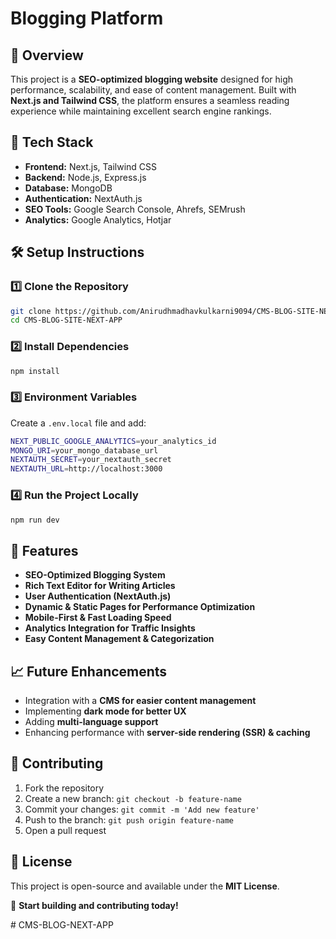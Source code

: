# Blogging Platform

## 📌 Overview
This project is a **SEO-optimized blogging website** designed for high performance, scalability, and ease of content management. Built with **Next.js and Tailwind CSS**, the platform ensures a seamless reading experience while maintaining excellent search engine rankings.

## 🚀 Tech Stack
- **Frontend:** Next.js, Tailwind CSS
- **Backend:** Node.js, Express.js
- **Database:** MongoDB
- **Authentication:** NextAuth.js
- **SEO Tools:** Google Search Console, Ahrefs, SEMrush
- **Analytics:** Google Analytics, Hotjar

## 🛠️ Setup Instructions
### **1️⃣ Clone the Repository**
```sh
git clone https://github.com/Anirudhmadhavkulkarni9094/CMS-BLOG-SITE-NEXT-APP.git
cd CMS-BLOG-SITE-NEXT-APP
```

### **2️⃣ Install Dependencies**
```sh
npm install
```

### **3️⃣ Environment Variables**
Create a `.env.local` file and add:
```sh
NEXT_PUBLIC_GOOGLE_ANALYTICS=your_analytics_id
MONGO_URI=your_mongo_database_url
NEXTAUTH_SECRET=your_nextauth_secret
NEXTAUTH_URL=http://localhost:3000
```

### **4️⃣ Run the Project Locally**
```sh
npm run dev
```

## 📌 Features
- **SEO-Optimized Blogging System**
- **Rich Text Editor for Writing Articles**
- **User Authentication (NextAuth.js)**
- **Dynamic & Static Pages for Performance Optimization**
- **Mobile-First & Fast Loading Speed**
- **Analytics Integration for Traffic Insights**
- **Easy Content Management & Categorization**

## 📈 Future Enhancements
- Integration with a **CMS for easier content management**
- Implementing **dark mode for better UX**
- Adding **multi-language support**
- Enhancing performance with **server-side rendering (SSR) & caching**

## 📌 Contributing
1. Fork the repository
2. Create a new branch: `git checkout -b feature-name`
3. Commit your changes: `git commit -m 'Add new feature'`
4. Push to the branch: `git push origin feature-name`
5. Open a pull request

## 📌 License
This project is open-source and available under the **MIT License**.

🚀 **Start building and contributing today!**

#   C M S - B L O G - N E X T - A P P  
 